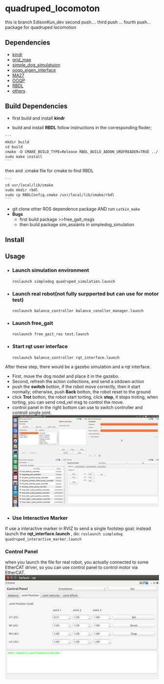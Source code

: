 # quadruped_locomoton
this is branch EdisonKun_dev
second push....
third push ...
fourth push...
package for quadruped locomotion

## Dependencies
- [kindr](https://github.com/ANYbotics/kindr)
- [grid_map](https://github.com/ANYbotics/grid_map)
- [simple_dog_simulatuion](https://github.com/HITSZ-LeggedRobotics/simple_dog_simulation)
- [ooqp_eigen_interface](https://github.com/HITSZ-LeggedRobotics/dependencies/tree/master/ooqp_eigen_interface-master)
- [MA27](https://github.com/HITSZ-LeggedRobotics/ma27)
- [OOQP](https://github.com/HITSZ-LeggedRobotics/OOQP)
- [RBDL](https://github.com/HITSZ-LeggedRobotics/rbdl)
- [others](https://github.com/HITSZ-LeggedRobotics/dependencies)

## Build Dependencies

   - first build and install **kindr**


   - build and install **RBDL** follow instructions in the corresponding floder;


    ```
    mkdir build
    cd build
    cmake -D CMAKE_BUILD_TYPE=Release RBDL_BUILD_ADDON_URDFREADER=TRUE ../
    sudo make install
    ```
   then and .cmake file for cmake to find RBDL

    ```
    cd usr/local/lib/cmake
    sudo mkdir rbdl
    sudo cp RBDLConfig.cmake /usr/local/lib/cmake/rbdl
    ```
  - git clone other ROS dependence package AND run `catkin_make`
  - **Bugs**
    - first build package >>free_gait_msgs
    - then build package sim_assiants in simpledog_simulation
## Install

## Usage
- ### Launch simulation environment
  `roslaunch simpledog quadruped_simulation.launch`
- ### Launch real robot(not fully surpported but can use for motor test)
    `roslaunch balance_controller balance_conoller_manager.launch `
- ### Launch free_gait
  `roslaunch free_gait_ros test.launch`
- ### Start rqt user interface
  ` roslaunch balance_controller rqt_interface.launch `

After these step, there would be a gazebo simulation and a rqt interface.
  - First, move the dog model and place it in the gazebo.
  - Second, refresh the action collections, and send a sitdown action
  - push the **switch** botton, if the robot move correctly, then it start normally; otherwise, push **Back** botton, the robot reset to the ground
  - click **Trot** botton, the robot start torting, click **stop**, it stops troting, when torting, you can send cmd_vel msg to control the move.
  - control panel in the right bottom can use to switch controller and controll single joint.
![rqt_free_gait_interface](/assets/rqt_free_gait_interface.png)
- ### Use Interactive Marker
 If use a interactive marker in RVIZ to send a single footstep goal;
 instead launch the **rqt_interface.launch** , do:
 `roslaunch simpledog quadruped_interactive_marker.launch`

### Control Panel
when you launch the file for real robot, you actually connected to some EtherCAT driver, so you can use control panel to control motor via EtherCAT.
![control_panel](/assets/control_panel.png)
